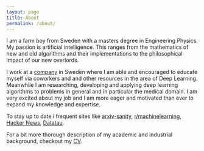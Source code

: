 ```yaml
---
layout: page
title: About
permalink: /about/
---
```


I am a farm boy from Sweden with a masters degree in Engineering Physics. My passion is artificial intelligence. This ranges from the mathematics of new and old algorithms and their implementations to the philosophical impact of our new overlords. 

I work at a [company](http://www.contextvision.se) in Sweden where I am able and encouraged to educate myself via coworkers and and other resources in the area of Deep Learning. Meanwhile I am researching, developing and applying deep learning algorithms to problems in general and in particular the medical domain. I am very excited about my job and I am more eager and motivated than ever to expand my knowledge and expertise. 

<!-- With a future in Deep Learning, Machine Learning and Artificial Intelligence in general I am always looking for resources to further expand my knowledge. -->

<!-- My interests in the area is knowledge representation, -->

To stay up to date i frequent sites like [arxiv-sanity](http://www.arxiv-sanity.com/), [r/machinelearning](http://www.reddit.com/r/machinelearning), [Hacker News](https://www.news.ycombinator.com), [Datatau](http://www.datatau.com).

For a bit more thorough description of my academic and industrial background, checkout my [CV](/resume_eng.pdf).
